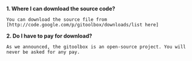 **1. Where I can download the source code?**
```
You can download the source file from [http://code.google.com/p/gitoolbox/downloads/list here]
```

**2. Do I have to pay for download?**
```
As we announced, the gitoolbox is an open-source project. You will never be asked for any pay.
```